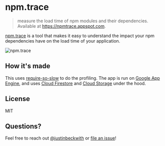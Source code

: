 # npm.trace
> measure the load time of npm modules and their dependencies.  Available at https://npmtrace.appspot.com.

[npm.trace](https://npmtrace.appspot.com) is a tool that makes it easy to understand the impact your npm dependencies have on the load time of your application.

![npm.trace](https://user-images.githubusercontent.com/534619/50564748-8e39c580-0cdc-11e9-93c5-4ee23bd26f94.png)

## How it's made
This uses [require-so-slow](https://github.com/ofrobots/require-so-slow) to do the profiling.  The app is run on [Google App Engine](https://cloud.google.com/appengine/), and uses [Cloud Firestore](https://cloud.google.com/firestore/) and [Cloud Storage](https://cloud.google.com/storage/) under the hood.

## License
MIT

## Questions?
Feel free to reach out [@justinbeckwith](https://twitter.com/JustinBeckwith) or [file an issue](https://github.com/JustinBeckwith/npmtrace/issues)!
